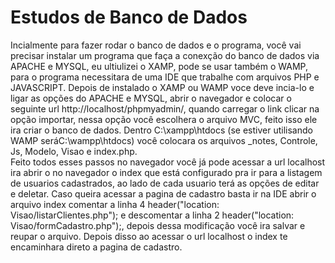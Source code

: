 # Estudos de Banco de Dados


  Incialmente para fazer rodar o banco de dados e o programa, você vai precisar instalar um programa que faça a conexção do banco de dados via APACHE e MYSQL, eu ultiulizei o XAMP, pode se usar também o WAMP, para o programa necessitara de uma IDE que trabalhe com arquivos PHP e JAVASCRIPT. Depois de instalado  o XAMP ou WAMP voce deve incia-lo e ligar as opções do APACHE e MYSQL, abrir o navegador e colocar o seguinte url http://localhost/phpmyadmin/, quando carregar o link clicar na opção importar, nessa opção você escolhera o arquivo MVC, feito isso ele ira criar o banco de dados. Dentro C:\xampp\htdocs (se estiver utilisando WAMP seráC:\wampp\htdocs) você colocara os arquivos _notes, Controle, Js, Modelo, Visao e index.php.  
  Feito todos esses passos no navegador você já pode acessar a url localhost ira abrir o no navegador  o index que está configurado pra ir para a listagem de usuarios cadastrados, ao lado de cada usuario terá as opções de editar e deletar. Caso queira acessar a pagina de cadastro basta ir na IDE abrir o arquivo index comentar a linha 4 header("location: Visao/listarClientes.php"); e descomentar a linha 2 header("location: Visao/formCadastro.php");, depois dessa modificação você ira salvar e reupar o arquivo. Depois disso ao acessar o url localhost o index te encaminhara direto a pagina de cadastro.
